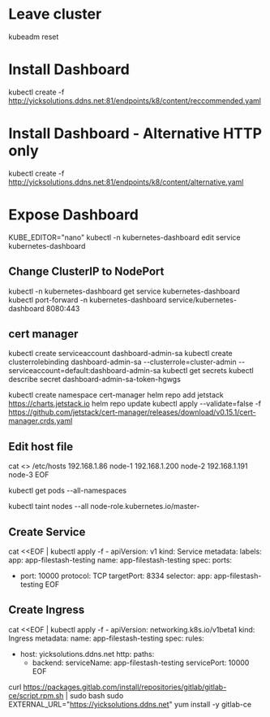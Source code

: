 
# Leave cluster
kubeadm reset

# Install Dashboard
kubectl create -f http://yicksolutions.ddns.net:81/endpoints/k8/content/reccommended.yaml

# Install Dashboard - Alternative HTTP only
kubectl create -f http://yicksolutions.ddns.net:81/endpoints/k8/content/alternative.yaml

# Expose Dashboard
KUBE_EDITOR="nano" kubectl -n kubernetes-dashboard edit service kubernetes-dashboard
## Change ClusterIP to NodePort

kubectl -n kubernetes-dashboard get service kubernetes-dashboard
kubectl port-forward -n kubernetes-dashboard service/kubernetes-dashboard 8080:443



## cert manager
kubectl create serviceaccount dashboard-admin-sa
kubectl create clusterrolebinding dashboard-admin-sa --clusterrole=cluster-admin --serviceaccount=default:dashboard-admin-sa
kubectl get secrets
kubectl describe secret dashboard-admin-sa-token-hgwgs

kubectl create namespace cert-manager
helm repo add jetstack https://charts.jetstack.io
helm repo update
kubectl apply --validate=false -f https://github.com/jetstack/cert-manager/releases/download/v0.15.1/cert-manager.crds.yaml

## Edit host file
cat <<EOF>> /etc/hosts
192.168.1.86 node-1 
192.168.1.200 node-2 
192.168.1.191 node-3
EOF


kubectl get pods --all-namespaces 

kubectl taint nodes --all node-role.kubernetes.io/master-


## Create Service
cat <<EOF | kubectl apply -f -
apiVersion: v1
kind: Service
metadata:
  labels:
    app: app-filestash-testing
  name: app-filestash-testing
spec:
  ports:
  - port: 10000
    protocol: TCP
    targetPort: 8334
  selector:
    app: app-filestash-testing
EOF

## Create Ingress
cat <<EOF | kubectl apply -f -
apiVersion: networking.k8s.io/v1beta1
kind: Ingress
metadata:
  name: app-filestash-testing
spec:
  rules:
  - host: yicksolutions.ddns.net
    http:
      paths:
      - backend:
          serviceName: app-filestash-testing
          servicePort: 10000
EOF

curl https://packages.gitlab.com/install/repositories/gitlab/gitlab-ce/script.rpm.sh | sudo bash
sudo EXTERNAL_URL="https://yicksolutions.ddns.net" yum install -y gitlab-ce